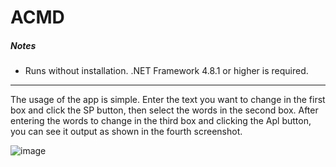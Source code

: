 ACMD
===

##### Notes
* Runs without installation. .NET Framework 4.8.1 or higher is required.
---

The usage of the app is simple. Enter the text you want to change in the first box and click the SP button, then select the words in the second box. After entering the words to change in the third box and clicking the Apl button, you can see it output as shown in the fourth screenshot.

![image](https://github.com/vamade/ACMD/assets/153408930/240510d5-fe6f-44e9-a683-d8a64966503d)
